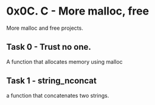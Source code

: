 # 0x0C. C - More malloc, free
More malloc and free projects.

## Task 0 - Trust no one.
A function that allocates memory using malloc

## Task 1 - string_nconcat
a function that concatenates two strings.

